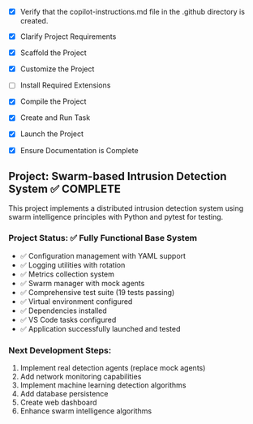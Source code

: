 <!-- Use this file to provide workspace-specific custom instructions to Copilot. For more details, visit https://code.visualstudio.com/docs/copilot/copilot-customization#_use-a-githubcopilotinstructionsmd-file -->
- [x] Verify that the copilot-instructions.md file in the .github directory is created.

- [x] Clarify Project Requirements
	<!-- Python Swarm-based Intrusion Detection System with pytest testing -->

- [x] Scaffold the Project
	<!-- Created project structure manually using file creation tools -->

- [x] Customize the Project
	<!-- Developed modular structure for agents, communication, detection algorithms, and data processing -->

- [ ] Install Required Extensions
	<!-- Python extension for VS Code -->

- [x] Compile the Project
	<!-- Installed dependencies and verified with tests - all 19 tests passing -->

- [x] Create and Run Task
	<!-- Created tasks for running tests and main application -->

- [x] Launch the Project
	<!-- Successfully launched and tested application -->

- [x] Ensure Documentation is Complete
	<!-- Created comprehensive README.md and all project documentation -->

## Project: Swarm-based Intrusion Detection System ✅ COMPLETE
This project implements a distributed intrusion detection system using swarm intelligence principles with Python and pytest for testing.

### Project Status: ✅ Fully Functional Base System
- ✅ Configuration management with YAML support
- ✅ Logging utilities with rotation
- ✅ Metrics collection system
- ✅ Swarm manager with mock agents
- ✅ Comprehensive test suite (19 tests passing)
- ✅ Virtual environment configured
- ✅ Dependencies installed
- ✅ VS Code tasks configured
- ✅ Application successfully launched and tested

### Next Development Steps:
1. Implement real detection agents (replace mock agents)
2. Add network monitoring capabilities
3. Implement machine learning detection algorithms
4. Add database persistence
5. Create web dashboard
6. Enhance swarm intelligence algorithms
